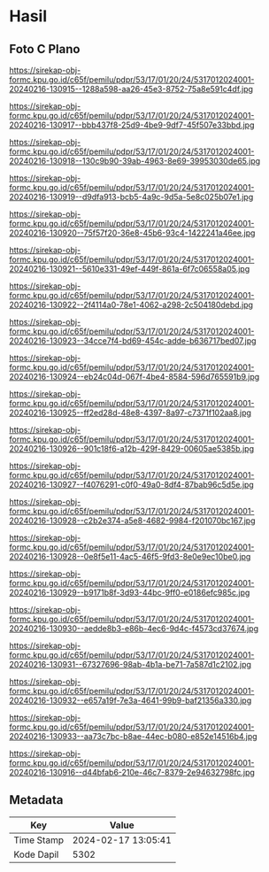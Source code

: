 # Hasil

## Foto C Plano

https://sirekap-obj-formc.kpu.go.id/c65f/pemilu/pdpr/53/17/01/20/24/5317012024001-20240216-130915--1288a598-aa26-45e3-8752-75a8e591c4df.jpg

https://sirekap-obj-formc.kpu.go.id/c65f/pemilu/pdpr/53/17/01/20/24/5317012024001-20240216-130917--bbb437f8-25d9-4be9-9df7-45f507e33bbd.jpg

https://sirekap-obj-formc.kpu.go.id/c65f/pemilu/pdpr/53/17/01/20/24/5317012024001-20240216-130918--130c9b90-39ab-4963-8e69-39953030de65.jpg

https://sirekap-obj-formc.kpu.go.id/c65f/pemilu/pdpr/53/17/01/20/24/5317012024001-20240216-130919--d9dfa913-bcb5-4a9c-9d5a-5e8c025b07e1.jpg

https://sirekap-obj-formc.kpu.go.id/c65f/pemilu/pdpr/53/17/01/20/24/5317012024001-20240216-130920--75f57f20-36e8-45b6-93c4-1422241a46ee.jpg

https://sirekap-obj-formc.kpu.go.id/c65f/pemilu/pdpr/53/17/01/20/24/5317012024001-20240216-130921--5610e331-49ef-449f-861a-6f7c06558a05.jpg

https://sirekap-obj-formc.kpu.go.id/c65f/pemilu/pdpr/53/17/01/20/24/5317012024001-20240216-130922--2f4114a0-78e1-4062-a298-2c504180debd.jpg

https://sirekap-obj-formc.kpu.go.id/c65f/pemilu/pdpr/53/17/01/20/24/5317012024001-20240216-130923--34cce7f4-bd69-454c-adde-b636717bed07.jpg

https://sirekap-obj-formc.kpu.go.id/c65f/pemilu/pdpr/53/17/01/20/24/5317012024001-20240216-130924--eb24c04d-067f-4be4-8584-596d765591b9.jpg

https://sirekap-obj-formc.kpu.go.id/c65f/pemilu/pdpr/53/17/01/20/24/5317012024001-20240216-130925--ff2ed28d-48e8-4397-8a97-c7371f102aa8.jpg

https://sirekap-obj-formc.kpu.go.id/c65f/pemilu/pdpr/53/17/01/20/24/5317012024001-20240216-130926--901c18f6-a12b-429f-8429-00605ae5385b.jpg

https://sirekap-obj-formc.kpu.go.id/c65f/pemilu/pdpr/53/17/01/20/24/5317012024001-20240216-130927--f4076291-c0f0-49a0-8df4-87bab96c5d5e.jpg

https://sirekap-obj-formc.kpu.go.id/c65f/pemilu/pdpr/53/17/01/20/24/5317012024001-20240216-130928--c2b2e374-a5e8-4682-9984-f201070bc167.jpg

https://sirekap-obj-formc.kpu.go.id/c65f/pemilu/pdpr/53/17/01/20/24/5317012024001-20240216-130928--0e8f5e11-4ac5-46f5-9fd3-8e0e9ec10be0.jpg

https://sirekap-obj-formc.kpu.go.id/c65f/pemilu/pdpr/53/17/01/20/24/5317012024001-20240216-130929--b9171b8f-3d93-44bc-9ff0-e0186efc985c.jpg

https://sirekap-obj-formc.kpu.go.id/c65f/pemilu/pdpr/53/17/01/20/24/5317012024001-20240216-130930--aedde8b3-e86b-4ec6-9d4c-f4573cd37674.jpg

https://sirekap-obj-formc.kpu.go.id/c65f/pemilu/pdpr/53/17/01/20/24/5317012024001-20240216-130931--67327696-98ab-4b1a-be71-7a587d1c2102.jpg

https://sirekap-obj-formc.kpu.go.id/c65f/pemilu/pdpr/53/17/01/20/24/5317012024001-20240216-130932--e657a19f-7e3a-4641-99b9-baf21356a330.jpg

https://sirekap-obj-formc.kpu.go.id/c65f/pemilu/pdpr/53/17/01/20/24/5317012024001-20240216-130933--aa73c7bc-b8ae-44ec-b080-e852e14516b4.jpg

https://sirekap-obj-formc.kpu.go.id/c65f/pemilu/pdpr/53/17/01/20/24/5317012024001-20240216-130916--d44bfab6-210e-46c7-8379-2e94632798fc.jpg


## Metadata

| Key        | Value               |
| ---------- | ------------------- |
| Time Stamp | 2024-02-17 13:05:41 |
| Kode Dapil | 5302                |



